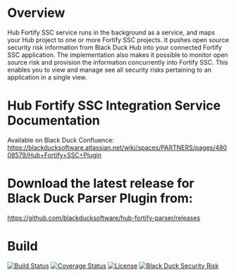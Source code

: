 # Overview

Hub Fortify SSC service runs in the background as a service, and maps your Hub project to one or more Fortify SSC projects. It pushes open source security risk information from Black Duck Hub into your connected Fortify SSC application. The implementation also makes it possible to monitor open source risk and provision the information concurrently into Fortify SSC. This enables you to view and manage see all security risks pertaining to an application in a single view.

# Hub Fortify SSC Integration Service Documentation

Available on Black Duck Confluence: https://blackducksoftware.atlassian.net/wiki/spaces/PARTNERS/pages/48008579/Hub+Fortify+SSC+Plugin

# Download the latest release for Black Duck Parser Plugin from: 
https://github.com/blackducksoftware/hub-fortify-parser/releases
 
# Build

[![Build Status](https://travis-ci.org/blackducksoftware/hub-fortify-ssc-integration-service.svg?branch=master)](https://travis-ci.org/blackducksoftware/hub-fortify-ssc-integration-service) [![Coverage Status](https://coveralls.io/repos/github/blackducksoftware/hub-fortify-ssc-integration-service/badge.svg?branch=master)](https://coveralls.io/github/blackducksoftware/hub-fortify-ssc-integration-service?branch=master) [![License](https://img.shields.io/badge/License-Apache%202.0-blue.svg)](https://opensource.org/licenses/Apache-2.0) [![Black Duck Security Risk](https://copilot.blackducksoftware.com/github/groups/blackducksoftware/locations/hub-fortify-ssc-integration-service/public/results/branches/master/badge-risk.svg)](https://copilot.blackducksoftware.com/github/groups/blackducksoftware/locations/hub-fortify-ssc-integration-service/public/results/branches/master)
